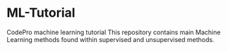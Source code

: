 # ML-Tutorial
CodePro machine learning tutorial
This repository contains main Machine Learning methods found within supervised and unsupervised methods.
